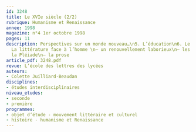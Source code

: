 ```yaml
---
id: 3248
title: Le XVIe siècle (2/2)
rubrique: Humanisme et Renaissance
annee: 1998
magazine: n°4 1er octobre 1998
pages: 11
description: Perspectives sur un monde nouveau…\n5. L’éducation\n6. Le rêve humaniste\n7.
  La littérature face à l’homme \n– un renouvellement laborieux\n– les Grands Rhétoriqueurs\n–
  la Pléiade\n– la prose
article_pdf: 3248.pdf
revue: L’école des lettres des lycées
auteurs:
- Colette Juilliard-Beaudan
disciplines:
- études interdisciplinaires
niveau_etudes:
- seconde
- première
programmes:
- objet d’étude - mouvement littéraire et culturel
- histoire - humanisme et Renaissance
---
```

